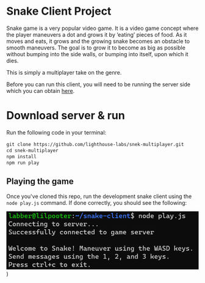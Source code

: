 # Snake Client Project

Snake game is a very popular video game. It is a video game concept where the player maneuvers a dot and grows it by ‘eating’ pieces of food. As it moves and eats, it grows and the growing snake becomes an obstacle to smooth maneuvers. The goal is to grow it to become as big as possible without bumping into the side walls, or bumping into itself, upon which it dies.

This is simply a multiplayer take on the genre.

Before you can run this client, you will need to be running the server side which you can obtain [here](https://github.com/lighthouse-labs/snek-multiplayer). 

# Download server & run
Run the following code in your terminal:
~~~
git clone https://github.com/lighthouse-labs/snek-multiplayer.git
cd snek-multiplayer
npm install
npm run play
~~~

## Playing the game

Once you've cloned this repo, run the development snake client using the `node play.js` command. If done correctly, you should see the following:

!["Terminal displaying connection and game interface."](./images/console.png))